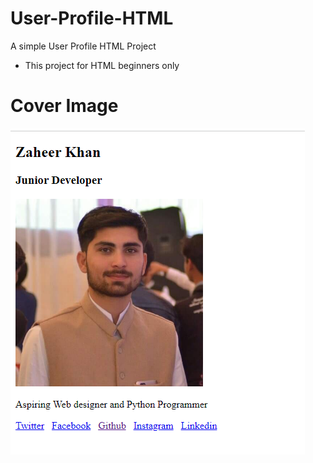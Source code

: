 # User-Profile-HTML
A simple User Profile HTML Project

- This project for HTML beginners only

# Cover Image
![Cover Image](https://github.com/zaheerniazipk/User-Profile-HTML/blob/main/cover.png)
